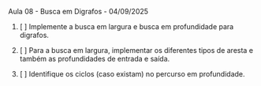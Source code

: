 Aula 08 - Busca em Digrafos - 04/09/2025

1. [ ] Implemente a busca em largura e busca em profundidade para digrafos.

2. [ ] Para a busca em largura, implementar os diferentes tipos de aresta e também as profundidades de entrada e saída.

3. [ ] Identifique os ciclos (caso existam) no percurso em profundidade.

